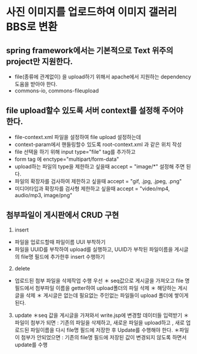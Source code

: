 # 사진 이미지를 업로드하여 이미지 갤러리 BBS로 변환

## spring framework에서는 기본적으로 Text 위주의 project만 지원한다.
* file(종류에 관계없이) 을 upload하기 위해서 apache에서 지원하는 dependency 도움을 받아야 한다.
* commons-io, commons-fileupload

## file upload할수 있도록 서버 context를 설정해 주어야 한다.
* file-context.xml 파일을 설정하여 file upload 설정하는데
* context-param에서 핸들링할수 있도록 root-context.xml 과 같은 위치 작성
* file 선택을 하기 위해 input type="file" tag를 추가하고
* form tag 에 enctype="multipart/form-data"
* upload하는 파일의 type을 제한하고 싶을때 accept = "image/*" 설정해 주면 된다.
* 파일의 확장자를 검사하여 제한하고 싶을때 accept = "gif, .jpg, .jpeg, .png"
* 미디어타입과 확장자를 검사형 제한하고 싶을때 accept = "video/mp4, audio/mp3, image/png"

## 첨부파일이 게시판에서 CRUD 구현
1. insert
* 파일을 업로드할때 파일이름 UUI 부착하기
* 파일을 UUID를 부착하여 upload를 실행하고, UUID가 부착된 파일이름을 게시글의 file명 필드에 추가한후
insert 수행하기

2. delete
*  업로드된 첨부 파일을 삭제작업 수행 우선
＊ seq값으로 게시글을 가져오고 file 명 필드에서 첨부파일 이름을 getter하여 upload폴더의 파일 삭제
＊ 해당하는 게시글을 삭제
＊ 게시글은 없는데 필요없는 주인없는 파일들이 upload 폴더에 쌓이게 된다.

3. update
 ＊seq 값을 게시글을 가져와서 write.jsp에 변경할 데이터들 입력받기
 ＊파일이 첨부가 되면 : 기존의 파일을 삭제하고, 새로운 파일을 upload하고 , 새로 업로드된 파일이름을
   다시 file명 필드에 저장한 후 Update를 수행해야 한다.
 ＊파일이 첨부가 안되었으면 : 기존의 file명 필드에 저장된 값이 변경되지 않도록 하면서 update를 수행
 
